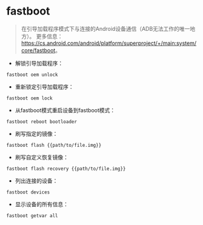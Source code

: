 # fastboot

> 在引导加载程序模式下与连接的Android设备通信（ADB无法工作的唯一地方）。
> 更多信息：<https://cs.android.com/android/platform/superproject/+/main:system/core/fastboot>。

- 解锁引导加载程序：

`fastboot oem unlock`

- 重新锁定引导加载程序：

`fastboot oem lock`

- 从fastboot模式重启设备到fastboot模式：

`fastboot reboot bootloader`

- 刷写指定的镜像：

`fastboot flash {{path/to/file.img}}`

- 刷写自定义恢复镜像：

`fastboot flash recovery {{path/to/file.img}}`

- 列出连接的设备：

`fastboot devices`

- 显示设备的所有信息：

`fastboot getvar all`